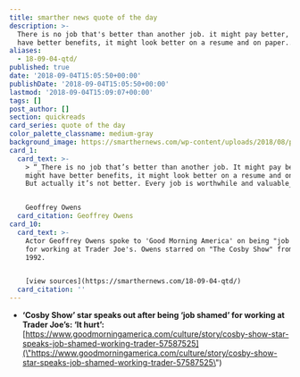 ```yaml
---
title: smarther news quote of the day
description: >-
  There is no job that's better than another job. it might pay better, it might
  have better benefits, it might look better on a resume and on paper....
aliases:
  - 18-09-04-qtd/
published: true
date: '2018-09-04T15:05:50+00:00'
publishDate: '2018-09-04T15:05:50+00:00'
lastmod: '2018-09-04T15:09:07+00:00'
tags: []
post_author: []
section: quickreads
card_series: quote of the day
color_palette_classname: medium-gray
background_image: https://smarthernews.com/wp-content/uploads/2018/08/pexels-photo-1092373.jpeg
card_1:
  card_text: >-
    > “_There is no job that’s better than another job. It might pay better, it
    might have better benefits, it might look better on a resume and on paper.
    But actually it’s not better. Every job is worthwhile and valuable_.”


    Geoffrey Owens
  card_citation: Geoffrey Owens
card_10:
  card_text: >-
    Actor Geoffrey Owens spoke to 'Good Morning America' on being "job shamed"
    for working at Trader Joe's. Owens starred on "The Cosby Show" from 1985 -
    1992.


    [view sources](https://smarthernews.com/18-09-04-qtd/)
  card_citation: ''
---
```

*   **‘Cosby Show’ star speaks out after being ‘job shamed’ for working at Trader Joe’s: ‘It hurt’:**  
    [https://www.goodmorningamerica.com/culture/story/cosby-show-star-speaks-job-shamed-working-trader-57587525](\"https://www.goodmorningamerica.com/culture/story/cosby-show-star-speaks-job-shamed-working-trader-57587525\")